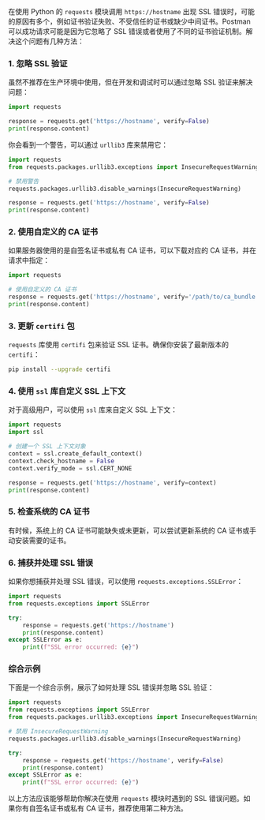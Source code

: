在使用 Python 的 `requests` 模块调用 `https://hostname` 出现 SSL 错误时，可能的原因有多个，例如证书验证失败、不受信任的证书或缺少中间证书。Postman 可以成功请求可能是因为它忽略了 SSL 错误或者使用了不同的证书验证机制。解决这个问题有几种方法：

### 1. 忽略 SSL 验证

虽然不推荐在生产环境中使用，但在开发和调试时可以通过忽略 SSL 验证来解决问题：

```python
import requests

response = requests.get('https://hostname', verify=False)
print(response.content)
```

你会看到一个警告，可以通过 `urllib3` 库来禁用它：

```python
import requests
from requests.packages.urllib3.exceptions import InsecureRequestWarning

# 禁用警告
requests.packages.urllib3.disable_warnings(InsecureRequestWarning)

response = requests.get('https://hostname', verify=False)
print(response.content)
```

### 2. 使用自定义的 CA 证书

如果服务器使用的是自签名证书或私有 CA 证书，可以下载对应的 CA 证书，并在请求中指定：

```python
import requests

# 使用自定义的 CA 证书
response = requests.get('https://hostname', verify='/path/to/ca_bundle.crt')
print(response.content)
```

### 3. 更新 `certifi` 包

`requests` 库使用 `certifi` 包来验证 SSL 证书。确保你安装了最新版本的 `certifi`：

```bash
pip install --upgrade certifi
```

### 4. 使用 `ssl` 库自定义 SSL 上下文

对于高级用户，可以使用 `ssl` 库来自定义 SSL 上下文：

```python
import requests
import ssl

# 创建一个 SSL 上下文对象
context = ssl.create_default_context()
context.check_hostname = False
context.verify_mode = ssl.CERT_NONE

response = requests.get('https://hostname', verify=context)
print(response.content)
```

### 5. 检查系统的 CA 证书

有时候，系统上的 CA 证书可能缺失或未更新，可以尝试更新系统的 CA 证书或手动安装需要的证书。

### 6. 捕获并处理 SSL 错误

如果你想捕获并处理 SSL 错误，可以使用 `requests.exceptions.SSLError`：

```python
import requests
from requests.exceptions import SSLError

try:
    response = requests.get('https://hostname')
    print(response.content)
except SSLError as e:
    print(f"SSL error occurred: {e}")
```

### 综合示例

下面是一个综合示例，展示了如何处理 SSL 错误并忽略 SSL 验证：

```python
import requests
from requests.exceptions import SSLError
from requests.packages.urllib3.exceptions import InsecureRequestWarning

# 禁用 InsecureRequestWarning
requests.packages.urllib3.disable_warnings(InsecureRequestWarning)

try:
    response = requests.get('https://hostname', verify=False)
    print(response.content)
except SSLError as e:
    print(f"SSL error occurred: {e}")
```

以上方法应该能够帮助你解决在使用 `requests` 模块时遇到的 SSL 错误问题。如果你有自签名证书或私有 CA 证书，推荐使用第二种方法。